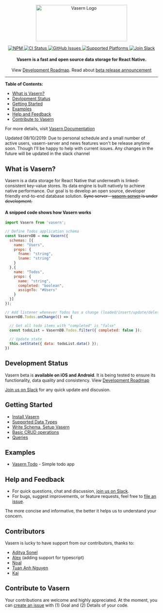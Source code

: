 
<p align="center">  
<img align="center" src="https://unpkg.com/vasern@0.2.4/vasern-logo.svg" alt="Vasern Logo" width="300" height="120">
</p>

<p align="center">
  <a href="https://npmjs.com/package/vasern">
    <img src="https://img.shields.io/npm/v/vasern.svg" alt="NPM">
  </a>
  
  <a href="https://travis-ci.org/vasern/vasern">
    <img src="https://img.shields.io/travis/vasern/vasern.svg?logo=travis" alt="CI Status">
  </a>
  
  <a href="https://github.com/vasern/vasern/issues">
    <img src="https://img.shields.io/github/issues/vasern/vasern.svg" alt="GitHub Issues">
  </a>
  
  <a href="https://github.com/vasern/vasern">
    <img src="https://img.shields.io/badge/React%20Native-iOS%20%2B%20Android-brightgreen.svg" alt="Supported Platforms ">
  </a>
  
  <a href="https://join.slack.com/t/vasern/shared_invite/enQtNDU4NTk2MDI5OTcyLTRiYzRjZDI5YTAyMjlhYzg1YTdhNjFjZGNkODI1OTQwYzExZjA3NWRkYTY1MGE2ZjU0YzU3NzE2NzUwZmEwMjM">
    <img src="https://img.shields.io/badge/chat-on%20Slack-%23e21357.svg?logo=slack" alt="Join Slack">
  </a>
</p>

<h4 align="center">
Vasern is a fast and open source data storage for React Native.
</h4>

<p align="center">
  View <a href="https://github.com/vasern/vasern/blob/master/roadmap.md">Development Roadmap</a>. Read about <a href="https://medium.com/vasern/vasern-a-fast-lightweight-and-open-source-data-storage-for-react-native-7fccff7506a1">beta release announcement</a>
</p>


---

__Table of Contents:__

- [What is Vasern?](#what-is-vasern)
- [Devlopment Status](#development-status)
- [Getting Started](#getting-started)
- [Examples](#examples)
- [Help and Feedback](#help-and-feedback)
- [Contribute to Vasern](#contribute-to-vasern)


For more details, visit [Vasern Documentation](docs/overview)

Updated 08/10/2019: Due to personal schedule and a small number of active users, vasern-server and news features won't be release anytime soon. Though I'll be happy to help with current issues. Any changes in the future will be updated in the slack channel

## What is Vasern?

Vasern is a data storage for React Native that underneath is linked-consistent key-value stores. Its data engine is built natively to achieve native performance. Our goal is to develop an open source, developer friendly end-to-end database solution. <s>Sync server - [vasern-server](https://github.com/vasern/vasern-server) is under development.</s>

#### A snipped code shows how Vasern works

```javascript
import Vasern from 'vasern';

// Define Todos application schema
const VasernDB = new Vasern({ 
  schemas: [{
    name: "Users",
    props: {
      fname: "string",
      lname: "string"
    }
  },{
    name: "Todos",
    props: {
      name: "string",
      completed: "boolean",
      assignTo: "#Users"
    }
  }]
});

// Add listener whenever Todos has a change (loaded/insert/update/delete)
VasernDB.Todos.onChange(() => {

  // Get all todo items with "completed" is "false"
  const todoList = VasernDB.Todos.filter({ completed: false });
  
  // Update state
  this.setState({ data: todoList.data() });
})
```

## Development Status

Vasern beta is **available on iOS and Android**. It is being tested to ensure its functionality, data quality and consistency. View [Development Roadmap](roadmap.md)

[Join us on Slack](https://join.slack.com/t/vasern/shared_invite/enQtNDU4NTk2MDI5OTcyLTRiYzRjZDI5YTAyMjlhYzg1YTdhNjFjZGNkODI1OTQwYzExZjA3NWRkYTY1MGE2ZjU0YzU3NzE2NzUwZmEwMjM) for any quick update and discusion.


## Getting Started

- [Install Vasern](docs/install-vasern.md)
- [Supported Data Types](docs/supported-data-types.md)
- [Write Schema, Setup Vasern](docs/write-schema-setup-vasern.md)
- [Basic CRUD operations](docs/basic-crud-operation.md)
- [Queries](docs/queries.md)


## Examples

- [Vasern Todo](docs/todo-example.md) - Simple todo app

## Help and Feedback

- For quick questions, chat and discussion, [join us on Slack](https://join.slack.com/t/vasern/shared_invite/enQtNDU4NTk2MDI5OTcyLTRiYzRjZDI5YTAyMjlhYzg1YTdhNjFjZGNkODI1OTQwYzExZjA3NWRkYTY1MGE2ZjU0YzU3NzE2NzUwZmEwMjM).
- For bugs, suggest improvements, or feature requests, feel free to [file an issue](https://github.com/vasern/vasern/issues).

The more concise and informative, the better it helps us to understand your concern.

## Contributors

Vasern is lucky to have support from our contributors, thanks to:

- [Aditya Sonel](https://github.com/adityasonel)
- [Alex](https://github.com/curtisy1) (adding support for typescript)
- [Noal](https://github.com/apppro123)
- [Tuan Anh Nguyen](https://github.com/anhtuank7c)
- [Kai](https://github.com/kailashvele)

## Contribute to Vasern

Your contributions are welcome and highly appreciated. At the moment, you can [create an issue](https://github.com/vasern/vasern/issues) with (1) Goal and (2) Details of your code.
